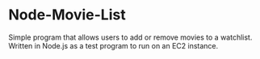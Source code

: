 # Node-Movie-List
Simple program that allows users to add or remove movies to a watchlist. Written in Node.js as a test program to run on an EC2 instance.
